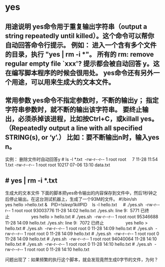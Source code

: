 # yes

用途说明
yes命令用于重复输出字符串（output a string repeatedly until killed）。这个命令可以帮你自动回答命令行提示。
例如：
进入一个含有多个文件的目录，执行 "yes | rm -i *"。
所有的 rm: remove regular empty file `xxx'? 提示都会被自动回答 y。这在编写脚本程序的时候会很用处。
yes命令还有另外一个用途，可以用来生成大的文本文件。
-----------------------------------------------------------------------------------------------------
常用参数
yes命令不指定参数时，不断的输出y；
指定字符串参数时，就不断的输出该字符串。
要终止输出，必须杀掉该进程，比如按Ctrl+C，或killall yes。
（Repeatedly output a line with all specified STRING(s), or ‘y’.）
比如：要不断输出n时，输入yes n。
-----------------------------------------------------------------------------------------------------
实例：
删除文件时自动回答y
# ls -l *.txt 
-rw-r--r-- 1 root root     7 11-28 11:54 1.txt
-rw-r--r-- 1 root root 10217 07-06 13:10 data.txt

# yes | rm -i *.txt 
---------------------------------------------------------
生成大的文本文件
下面的脚本把yes命令输出的内容保存到文件中，然后1秒钟之后停止输出。在这台测试机器上，生成了一个93M的文件。
#!/bin/sh    
yes hello >hello.txt &  
PID=$!    
sleep 1  
kill $PID   
ls -l hello.txt  
 
# ./yes.sh 
-rw-r--r-- 1 root root 93003776 11-28 14:02 hello.txt
./yes.sh: line 9:  5771 已终止                  yes hello > hello.txt
# ./yes.sh 
-rw-r--r-- 1 root root 95346688 11-28 14:09 hello.txt
./yes.sh: line 9:  7072 已终止                  yes hello > hello.txt
# ./yes.sh 
-rw-r--r-- 1 root root 0 11-28 14:09 hello.txt
# ./yes.sh 
-rw-r--r-- 1 root root 0 11-28 14:09 hello.txt
# ./yes.sh 
-rw-r--r-- 1 root root 0 11-28 14:09 hello.txt
# ./yes.sh 
-rw-r--r-- 1 root root 94040064 11-28 14:10 hello.txt
# ./yes.sh 
-rw-r--r-- 1 root root 0 11-28 14:10 hello.txt
# ./yes.sh 
-rw-r--r-- 1 root root 0 11-28 14:10 hello.txt

问题出现了：如果频繁的执行这个脚本，就会发现竟然生成0字节的文件，为何？

